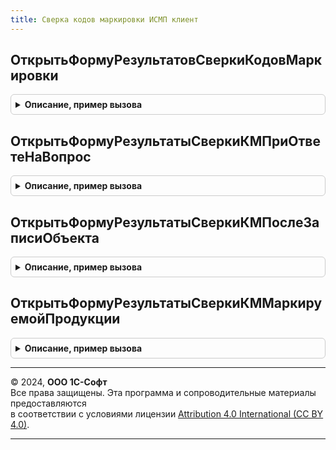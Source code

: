 ```yaml
---
title: Сверка кодов маркировки ИСМП клиент
---
```



## ОткрытьФормуРезультатовСверкиКодовМаркировки
<details style="margin: 1em 0; padding: 0.5em; border: 1px solid #ccc; border-radius: 6px;">

<summary style="font-weight: bold; cursor: pointer;">Описание, пример вызова</summary>

```bsl

// Открывает форму результаты сверки по кодам маркировки.
//
// Параметры:
// 	Форма - ФормаКлиентскогоПриложения - Источник события
// 	ДополнительныеПараметры - Структура - содержит даннные для отбора по номенклатуре, если форма открывается для выбранной строки товары.
//   * ДанныеВыбораПоМаркируемойПродукции - Структура.
//     ** Номенклатура - ОпределяемыйТип.Номенклатура - Номенклатура.
//     ** Характеристика - ОпределяемыйТип.ХарактеристикаНоменклатуры - Характеристика.
//     ** Представление - Строка - представление номенклатуры.
//   * СохраненВыборПоМаркируемойПродукции - Булево - истина, если требуется установить отбор по переданным данным выбора.
//
Процедура ОткрытьФормуРезультатовСверкиКодовМаркировки(Форма, ДополнительныеПараметры = Неопределено) Экспорт
```

Пример вызова
```bsl
СверкаКодовМаркировкиИСМПКлиент.ОткрытьФормуРезультатовСверкиКодовМаркировки(Форма, ДополнительныеПараметры);
```
</details>

## ОткрытьФормуРезультатыСверкиКМПриОтветеНаВопрос
<details style="margin: 1em 0; padding: 0.5em; border: 1px solid #ccc; border-radius: 6px;">

<summary style="font-weight: bold; cursor: pointer;">Описание, пример вызова</summary>

```bsl

// Записывает документ и продолжает открытие формы результаты сверки по кодам маркировки после ответа на вопрос о модифицированности формы
//
// Параметры:
//  РезультатВопроса - КодВозвратаДиалога - Результат ответа на вопрос.
//  ДополнительныеПараметры - Структура:
//   * Форма - ФормаКлиентскогоПриложения - Источник события.
//   * ПараметрыОткрытияФормыСверки - Структура - подготовленные параметры открытия формы сверки. (См. ПараметрыОткрытияФормыСверки).
//
Процедура ОткрытьФормуРезультатыСверкиКМПриОтветеНаВопрос(РезультатВопроса, ДополнительныеПараметры) Экспорт
```

Пример вызова
```bsl
СверкаКодовМаркировкиИСМПКлиент.ОткрытьФормуРезультатыСверкиКМПриОтветеНаВопрос(РезультатВопроса, ДополнительныеПараметры) 
```
</details>

## ОткрытьФормуРезультатыСверкиКМПослеЗаписиОбъекта
<details style="margin: 1em 0; padding: 0.5em; border: 1px solid #ccc; border-radius: 6px;">

<summary style="font-weight: bold; cursor: pointer;">Описание, пример вызова</summary>

```bsl

// Открывает форму результаты сверки по кодам маркировки после записи документа.
//
// Параметры:
//  РезультатЗаписи - Булево - Истина, если запись документа выполнена без ошибок.
//  ДополнительныеПараметры - Структура:
//   * Форма - ФормаКлиентскогоПриложения - Источник события.
//   * ПараметрыОткрытияФормыСверки - Структура - подготовленные параметры открытия формы сверки. (См. ПараметрыОткрытияФормыСверки).
//
Процедура ОткрытьФормуРезультатыСверкиКМПослеЗаписиОбъекта(РезультатЗаписи, ДополнительныеПараметры) Экспорт
```

Пример вызова
```bsl
СверкаКодовМаркировкиИСМПКлиент.ОткрытьФормуРезультатыСверкиКМПослеЗаписиОбъекта(РезультатЗаписи, ДополнительныеПараметры) 
```
</details>

## ОткрытьФормуРезультатыСверкиКММаркируемойПродукции
<details style="margin: 1em 0; padding: 0.5em; border: 1px solid #ccc; border-radius: 6px;">

<summary style="font-weight: bold; cursor: pointer;">Описание, пример вызова</summary>

```bsl

// Предназначена для открытия формы результаты сверки по кодам маркировки.
//
// Параметры:
//   * Форма - ФормаКлиентскогоПриложения - форма прикладного документа или общая форма, в который встраивается функциональность библиотеки ГосИС.
//   * ПараметрыОткрытияФормыСверки - Структура - (См. ПараметрыОткрытияФормыСверкиИПодбора).
//
Процедура ОткрытьФормуРезультатыСверкиКММаркируемойПродукции(Форма, Знач ПараметрыОткрытияФормыСверки) Экспорт
```

Пример вызова
```bsl
СверкаКодовМаркировкиИСМПКлиент.ОткрытьФормуРезультатыСверкиКММаркируемойПродукции(Форма, ПараметрыОткрытияФормыСверки) 
```
</details>

---

© 2024, **ООО 1С-Софт**  
Все права защищены. Эта программа и сопроводительные материалы предоставляются  
в соответствии с условиями лицензии [Attribution 4.0 International (CC BY 4.0)](https://creativecommons.org/licenses/by/4.0/legalcode).

---
